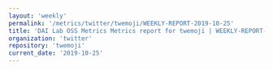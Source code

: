 ```yaml
---
layout: 'weekly'
permalink: '/metrics/twitter/twemoji/WEEKLY-REPORT-2019-10-25'
title: 'DAI Lab OSS Metrics Metrics report for twemoji | WEEKLY-REPORT-2019-10-25'
organization: 'twitter'
repository: 'twemoji'
current_date: '2019-10-25'
---
```

